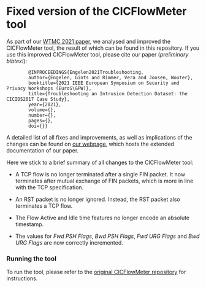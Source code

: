 # Fixed version of the CICFlowMeter tool

As part of our [WTMC 2021 paper](https://downloads.distrinet-research.be/WTMC2021/Resources/wtmc2021_Engelen_Troubleshooting.pdf), we analysed and improved the CICFlowMeter tool, the result of 
which can be found in this repository. If you use this improved CICFlowMeter tool, please cite our paper (*preliminary bibtex!*):

            @INPROCEEDINGS{Engelen2021Troubleshooting,
            author={Engelen, Gints and Rimmer, Vera and Joosen, Wouter},
            booktitle={2021 IEEE European Symposium on Security and Privacy Workshops (EuroS\&PW)},
            title={Troubleshooting an Intrusion Detection Dataset: the CICIDS2017 Case Study},
            year={2021},
            volume={},
            number={},
            pages={},
            doi={}}

A detailed list of all fixes and improvements, as well as implications of the changes can be found on [our webpage](https://downloads.distrinet-research.be/WTMC2021/),
which hosts the extended documentation of our paper. 

Here we stick to a brief summary of all changes to the CICFlowMeter tool: 

- A TCP flow is no longer terminated after a single FIN packet. It now terminates after mutual exchange of 
FIN packets, which is more in line with the TCP specification.
  
- An RST packet is no longer ignored. Instead, the RST packet also terminates a TCP flow.

- The Flow Active and Idle time features no longer encode an absolute timestamp.

- The values for *Fwd PSH Flags*, *Bwd PSH Flags*, *Fwd URG Flags* and *Bwd URG Flags* are now correctly incremented.

### Running the tool

To run the tool, please refer to the [original CICFlowMeter repository](https://github.com/ahlashkari/CICFlowMeter) for instructions.